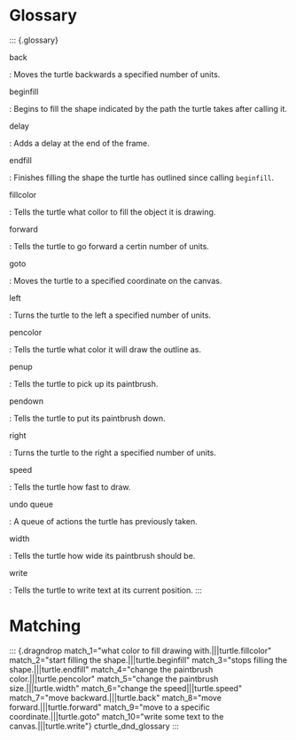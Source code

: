 # Glossary

::: {.glossary}

back

:   Moves the turtle backwards a specified number of units.

beginfill

:   Begins to fill the shape indicated by the path the turtle takes
    after calling it.

delay

:   Adds a delay at the end of the frame.

endfill

:   Finishes filling the shape the turtle has outlined since calling
    `beginfill`.

fillcolor

:   Tells the turtle what collor to fill the object it is drawing.

forward

:   Tells the turtle to go forward a certin number of units.

goto

:   Moves the turtle to a specified coordinate on the canvas.

left

:   Turns the turtle to the left a specified number of units.

pencolor

:   Tells the turtle what color it will draw the outline as.

penup

:   Tells the turtle to pick up its paintbrush.

pendown

:   Tells the turtle to put its paintbrush down.

right

:   Turns the turtle to the right a specified number of units.

speed

:   Tells the turtle how fast to draw.

undo queue

:   A queue of actions the turtle has previously taken.

width

:   Tells the turtle how wide its paintbrush should be.

write

:   Tells the turtle to write text at its current position.
:::

# Matching

::: {.dragndrop match_1="what color to fill drawing with.|||turtle.fillcolor" match_2="start filling the shape.|||turtle.beginfill" match_3="stops filling the shape.|||turtle.endfill" match_4="change the paintbrush color.|||turtle.pencolor" match_5="change the paintbrush size.|||turtle.width" match_6="change the speed|||turtle.speed" match_7="move backward.|||turtle.back" match_8="move forward.|||turtle.forward" match_9="move to a specific coordinate.|||turtle.goto" match_10="write some text to the canvas.|||turtle.write"}
cturtle_dnd_glossary
:::
